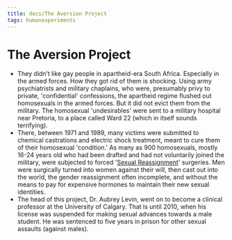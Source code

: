 ```yaml
---
title: docs/The Aversion Project
tags: humanexperiments
---
```


# The Aversion Project

- They didn’t like gay people in apartheid-era South Africa. Especially in the armed forces. How they got rid of them is shocking. Using army psychiatrists and military chaplains, who were, presumably privy to private, 'confidential' confessions, the apartheid regime flushed out homosexuals in the armed forces. But it did not evict them from the military. The homosexual 'undesirables' were sent to a military hospital near Pretoria, to a place called Ward 22 (which in itself sounds terrifying).
- There, between 1971 and 1989, many victims were submitted to chemical castrations and electric shock treatment, meant to cure them of their homosexual 'condition.' As many as 900 homosexuals, mostly 16-24 years old who had been drafted and had not voluntarily joined the military, were subjected to forced '[Sexual Reassignment](sexual%20reassignment.md)' surgeries. Men were surgically turned into women against their will, then cast out into the world, the gender reassignment often incomplete, and without the means to pay for expensive hormones to maintain their new sexual identities.
- The head of this project, Dr. Aubrey Levin, went on to become a clinical professor at the University of Calgary. That is until 2010, when his license was suspended for making sexual advances towards a male student. He was sentenced to five years in prison for other sexual assaults (against males).